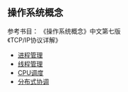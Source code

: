 ## 操作系统概念

参考书目：
《操作系统概念》中文第七版  
《TCP/IP协议详解》  

+ [进程管理](ProcessManagement.md)
+ [线程管理](ThreadManagement.md)
+ [CPU调度](CpuManagement.md)
+ [分布式协调](DFS_1.md)

